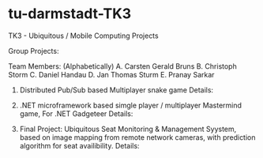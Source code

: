 # tu-darmstadt-TK3
TK3 - Ubiquitous / Mobile Computing Projects

Group Projects:

Team Members: (Alphabetically)
A. Carsten Gerald Bruns
B. Christoph Storm
C. Daniel Handau
D. Jan Thomas Sturm
E. Pranay Sarkar

1. Distributed Pub/Sub based Multiplayer snake game
Details:

2. .NET microframework based simgle player / multiplayer Mastermind game, For .NET Gadgeteer
Details:

3. Final Project: Ubiquitous Seat Monitoring & Management Syystem, based on image mapping from remote network cameras, with prediction algorithm for seat availibility. 
Details:

